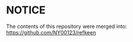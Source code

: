 NOTICE
======

The contents of this repository were merged into: https://github.com/NY00123/refkeen
